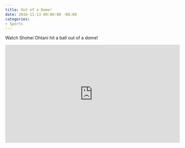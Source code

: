 ```yaml
---
title: Out of a Dome!
date: 2016-11-13 00:00:00 -08:00
categories:
- Sports
---
```


Watch Shohei Ohtani hit a ball out of a dome!

<iframe width="560" height="315" src="https://www.youtube.com/embed/NEJap9MV5iI" frameborder="0" allowfullscreen></iframe>
